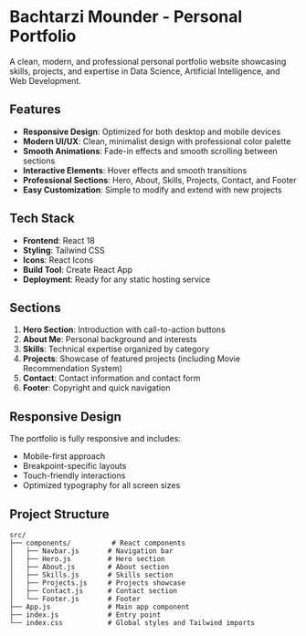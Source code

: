 # Bachtarzi Mounder - Personal Portfolio

A clean, modern, and professional personal portfolio website showcasing skills, projects, and expertise in Data Science, Artificial Intelligence, and Web Development.

##  Features

- **Responsive Design**: Optimized for both desktop and mobile devices
- **Modern UI/UX**: Clean, minimalist design with professional color palette
- **Smooth Animations**: Fade-in effects and smooth scrolling between sections
- **Interactive Elements**: Hover effects and smooth transitions
- **Professional Sections**: Hero, About, Skills, Projects, Contact, and Footer
- **Easy Customization**: Simple to modify and extend with new projects

##  Tech Stack

- **Frontend**: React 18
- **Styling**: Tailwind CSS
- **Icons**: React Icons
- **Build Tool**: Create React App
- **Deployment**: Ready for any static hosting service

##  Sections

1. **Hero Section**: Introduction with call-to-action buttons
2. **About Me**: Personal background and interests
3. **Skills**: Technical expertise organized by category
4. **Projects**: Showcase of featured projects (including Movie Recommendation System)
5. **Contact**: Contact information and contact form
6. **Footer**: Copyright and quick navigation




##  Responsive Design

The portfolio is fully responsive and includes:
- Mobile-first approach
- Breakpoint-specific layouts
- Touch-friendly interactions
- Optimized typography for all screen sizes


##  Project Structure

```
src/
├── components/          # React components
│   ├── Navbar.js       # Navigation bar
│   ├── Hero.js         # Hero section
│   ├── About.js        # About section
│   ├── Skills.js       # Skills section
│   ├── Projects.js     # Projects showcase
│   ├── Contact.js      # Contact section
│   └── Footer.js       # Footer
├── App.js              # Main app component
├── index.js            # Entry point
└── index.css           # Global styles and Tailwind imports
```

